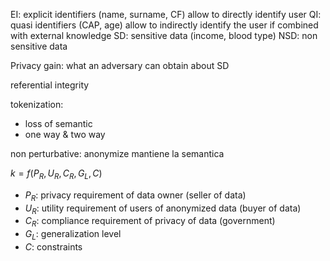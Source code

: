 EI: explicit identifiers (name, surname, CF)
allow to directly identify user
QI: quasi identifiers (CAP, age)
allow to indirectly identify the user if combined with external knowledge
SD: sensitive data (income, blood type)
NSD: non sensitive data

Privacy gain: what an adversary can obtain about SD

referential integrity

tokenization:
- loss of semantic
- one way & two way

non perturbative: anonymize mantiene la semantica

$k = f(P_R, U_R, C_R, G_L, C)$
- $P_R$: privacy requirement of data owner (seller of data)
- $U_R$: utility requirement of users of anonymized data (buyer of data)
- $C_R$: compliance requirement of privacy of data (government)
- $G_L$: generalization level
- $C$: constraints


